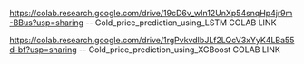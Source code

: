 https://colab.research.google.com/drive/19cD6v_wIn12UnXp54snqHp4jr9m-BBus?usp=sharing -- Gold_price_prediction_using_LSTM COLAB LINK

https://colab.research.google.com/drive/1rgPvkvdIbJLf2LQcV3xYyK4LBa55d-bf?usp=sharing -- Gold_price_prediction_using_XGBoost COLAB LINK
